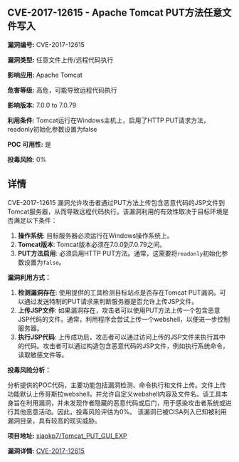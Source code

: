 ## CVE-2017-12615 - Apache Tomcat PUT方法任意文件写入

**漏洞编号:** CVE-2017-12615

**漏洞类型:** 任意文件上传/远程代码执行

**影响应用:** Apache Tomcat

**危害等级:** 高危，可能导致远程代码执行

**影响版本:** 7.0.0 to 7.0.79

**利用条件:** Tomcat运行在Windows主机上，启用了HTTP PUT请求方法，readonly初始化参数设置为false

**POC 可用性:** 是

**投毒风险:** 0%

## 详情

CVE-2017-12615 漏洞允许攻击者通过PUT方法上传包含恶意代码的JSP文件到Tomcat服务器，从而导致远程代码执行。该漏洞利用的有效性取决于目标环境是否满足以下条件：

1.  **操作系统**: 目标服务器必须运行在Windows操作系统上。
2.  **Tomcat版本**:  Tomcat版本必须在7.0.0到7.0.79之间。
3.  **PUT方法启用**: 必须启用HTTP PUT方法。通常，这需要将`readonly`初始化参数设置为`false`。

**漏洞利用方式：**

1.  **检测漏洞存在**:  使用提供的工具检测目标站点是否存在Tomcat PUT漏洞。可以通过发送特制的PUT请求来判断服务器是否允许上传JSP文件。
2.  **上传JSP文件**:  如果漏洞存在，攻击者可以使用PUT方法上传一个包含恶意JSP代码的文件。通常，利用程序会尝试上传一个webshell，以便进一步控制服务器。
3.  **执行JSP代码**:  上传成功后，攻击者可以通过访问上传的JSP文件来执行其中的代码。攻击者可以通过构造包含恶意代码的JSP文件，例如执行系统命令，读取敏感文件等。

**投毒风险分析：**

分析提供的POC代码，主要功能包括漏洞检测、命令执行和文件上传。文件上传功能默认上传哥斯拉webshell，并允许自定义webshell内容及文件名。该工具本身旨在利用漏洞，并未发现作者隐藏的恶意代码或后门，用于感染攻击者系统或进行其他恶意活动。因此，投毒风险评估为0%。 该漏洞已被CISA列入已知被利用漏洞目录，具有较高的现实威胁。

**项目地址:** [xiaokp7/Tomcat_PUT_GUI_EXP](https://github.com/xiaokp7/Tomcat_PUT_GUI_EXP)

**漏洞详情:** [CVE-2017-12615](https://nvd.nist.gov/vuln/detail/CVE-2017-12615)